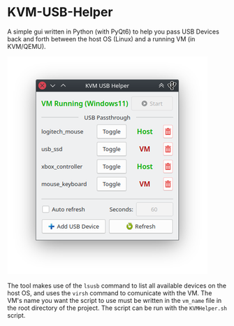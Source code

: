 # KVM-USB-Helper
 
A simple gui written in Python (with PyQt6) to help you pass USB Devices back and forth between the host OS (Linux) and a running VM (in KVM/QEMU).

 ![](Screenshot.png)
     
 The tool makes use of the `lsusb` command to list all available devices on the host OS, and uses the `virsh` command to comunicate with the VM.
 The VM's name you want the script to use must be written in the `vm_name` file in the root directory of the project.
 The script can be run with the `KVMHelper.sh` script.